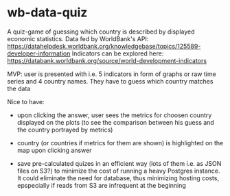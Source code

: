 # wb-data-quiz

A quiz-game of guessing which country is described by displayed economic statistics. 
Data fed by WorldBank's API: https://datahelpdesk.worldbank.org/knowledgebase/topics/125589-developer-information
Indicators can be explored here: https://databank.worldbank.org/source/world-development-indicators


MVP: user is presented with i.e. 5 indicators in form of graphs or raw time series and 4 country names. They have to guess which country matches the data


Nice to have:
- upon clicking the answer, user sees the metrics for choosen country displayed on the plots (to see the comparison between his guess and the country portrayed by metrics)
- country (or countries if metrics for them are shown) is highlighted on the map upon clicking answer

- save pre-calculated quizes in an efficient way (lots of them i.e. as JSON files on S3?) to minimize the cost of running a heavy Postgres instance. It could eliminate the need for database, thus minimizing hosting costs, epspecially if reads from S3 are infrequent at the beginning
